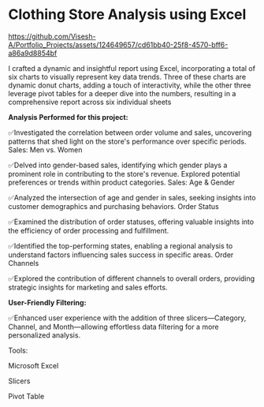 # Clothing Store Analysis using Excel




https://github.com/Visesh-A/Portfolio_Projects/assets/124649657/cd61bb40-25f8-4570-bff6-a86a9d8854bf




















I crafted a dynamic and insightful report using Excel, incorporating a total of six charts to visually represent key data trends. Three of these charts are dynamic donut charts, adding a touch of interactivity, while the other three leverage pivot tables for a deeper dive into the numbers, resulting in a comprehensive report across six individual sheets



**Analysis Performed for this project:**

✅Investigated the correlation between order volume and sales, uncovering patterns that shed light on the store's performance over specific periods.
Sales: Men vs. Women 

✅Delved into gender-based sales, identifying which gender plays a prominent role in contributing to the store's revenue. Explored potential preferences or trends within product categories.
Sales: Age & Gender 

✅Analyzed the intersection of age and gender in sales, seeking insights into customer demographics and purchasing behaviors.
Order Status 

✅Examined the distribution of order statuses, offering valuable insights into the efficiency of order processing and fulfillment.

✅Identified the top-performing states, enabling a regional analysis to understand factors influencing sales success in specific areas.
Order Channels 

✅Explored the contribution of different channels to overall orders, providing strategic insights for marketing and sales efforts.

**User-Friendly Filtering:**

✅Enhanced user experience with the addition of three slicers—Category, Channel, and Month—allowing effortless data filtering for a more personalized analysis.

Tools:

Microsoft Excel

Slicers

Pivot Table
